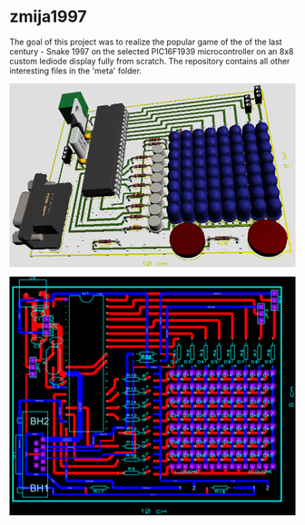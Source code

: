 # zmija1997
The goal of this project was to realize the popular game of the of the last century - Snake 1997
on the selected PIC16F1939 microcontroller on an 8x8 custom lediode display fully from scratch.
The repository contains all other interesting files in the 'meta' folder.

![3d-prikaz](meta/3d.png)

![dvoslojni-prikaz](meta/dvaslojaprikaz.png)
